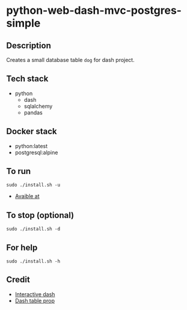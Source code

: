 # python-web-dash-mvc-postgres-simple

## Description
Creates a small database table `dog`
for dash project.

## Tech stack
- python
  - dash
  - sqlalchemy
  - pandas

## Docker stack
- python:latest
- postgresql:alpine

## To run
`sudo ./install.sh -u`
- [Avaible at](http://localhost)

## To stop (optional)
`sudo ./install.sh -d`

## For help
`sudo ./install.sh -h`

## Credit
- [Interactive dash](https://github.com/plotly/dash-recipes/blob/master/dash_sqlite.py)
- [Dash table prop](https://stackoverflow.com/questions/69664921/plotly-dash-table-applies-border-radius-only-on-one-side)
